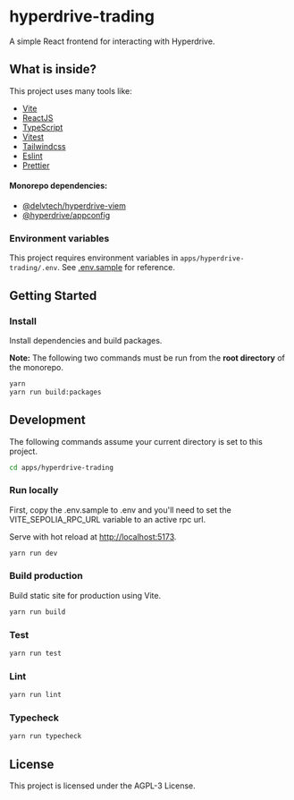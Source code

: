 # hyperdrive-trading

A simple React frontend for interacting with Hyperdrive.

## What is inside?

This project uses many tools like:

- [Vite](https://vitejs.dev)
- [ReactJS](https://reactjs.org)
- [TypeScript](https://www.typescriptlang.org)
- [Vitest](https://vitest.dev)
- [Tailwindcss](https://tailwindcss.com)
- [Eslint](https://eslint.org)
- [Prettier](https://prettier.io)

#### Monorepo dependencies:

- [@delvtech/hyperdrive-viem](../../packages/hyperdrive-viem/)
- [@hyperdrive/appconfig](../../packages/hyperdrive-appconfig/)

### Environment variables

This project requires environment variables in `apps/hyperdrive-trading/.env`.
See [.env.sample](.env.sample) for reference.

## Getting Started

### Install

Install dependencies and build packages.

**Note:** The following two commands must be run from the **root directory** of the
monorepo.

```bash
yarn
yarn run build:packages
```

## Development

The following commands assume your current directory is set to this project.

```bash
cd apps/hyperdrive-trading
```

### Run locally

First, copy the .env.sample to .env and you'll need to set the VITE_SEPOLIA_RPC_URL variable to an active rpc url.

Serve with hot reload at <http://localhost:5173>.

```bash
yarn run dev
```

### Build production

Build static site for production using Vite.

```bash
yarn run build
```

### Test

```bash
yarn run test
```

### Lint

```bash
yarn run lint
```

### Typecheck

```bash
yarn run typecheck
```

## License

This project is licensed under the AGPL-3 License.
